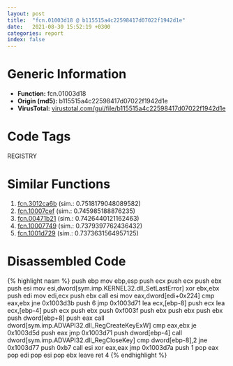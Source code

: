 ```yaml
---
layout: post
title:  "fcn.01003d18 @ b115515a4c22598417d07022f1942d1e"
date:   2021-08-30 15:52:19 +0300
categories: report
index: false
---
```


# Generic Information
- **Function:** fcn.01003d18
- **Origin (md5):** b115515a4c22598417d07022f1942d1e
- **VirusTotal:** [virustotal.com/gui/file/b115515a4c22598417d07022f1942d1e][virustotal_ref]

# Code Tags
<span class="tag" id="REGISTRY">REGISTRY</span>


# Similar Functions

1. [fcn.3012ca6b][similar_1_ref] (sim.: 0.7518179048089582)
2. [fcn.10007cef][similar_2_ref] (sim.: 0.745985188876235)
3. [fcn.00471b21][similar_3_ref] (sim.: 0.7426440121162463)
4. [fcn.10007749][similar_4_ref] (sim.: 0.7379397762436432)
5. [fcn.1001d729][similar_5_ref] (sim.: 0.7373631564957125)


# Disassembled Code

{% highlight nasm %}
push ebp
mov ebp,esp
push ecx
push ecx
push ebx
push esi
mov esi,dword[sym.imp.KERNEL32.dll_SetLastError]
xor ebx,ebx
push edi
mov edi,ecx
push ebx
call esi
mov eax,dword[edi+0x224]
cmp eax,ebx
jne 0x1003d3b
push 6
jmp 0x1003d71
lea ecx,[ebp-8]
push ecx
lea ecx,[ebp-4]
push ecx
push ebx
push 0xf003f
push ebx
push ebx
push ebx
push dword[ebp+8]
push eax
call dword[sym.imp.ADVAPI32.dll_RegCreateKeyExW]
cmp eax,ebx
je 0x1003d5d
push eax
jmp 0x1003d71
push dword[ebp-4]
call dword[sym.imp.ADVAPI32.dll_RegCloseKey]
cmp dword[ebp-8],2
jne 0x1003d77
push 0xb7
call esi
xor eax,eax
jmp 0x1003d7a
push 1
pop eax
pop edi
pop esi
pop ebx
leave 
ret 4
{% endhighlight %}


[similar_1_ref]: /report/fcn.3012ca6b@0a3653d3e8fb1320d70b4e1441359302
[similar_2_ref]: /report/fcn.10007cef@e5d49e0823e602f2ee948ac39d32c1eb
[similar_3_ref]: /report/fcn.00471b21@d96761eb00d2d97e2b6f5ffffed0b46a
[similar_4_ref]: /report/fcn.10007749@481b545f5c18f2fce1caac67ddc419e8
[similar_5_ref]: /report/fcn.1001d729@481b545f5c18f2fce1caac67ddc419e8
[virustotal_ref]: https://www.virustotal.com/gui/file/b115515a4c22598417d07022f1942d1e